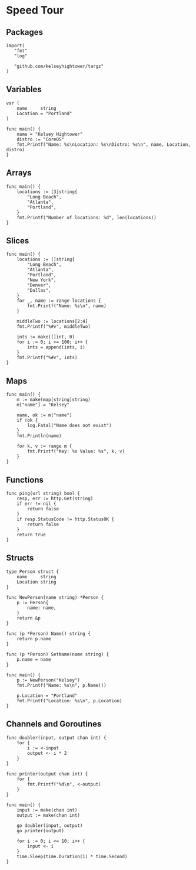 # Speed Tour

## Packages

    import(
       "fmt"
       "log"

       "github.com/kelseyhightower/targz"
    )

## Variables

	var (
		name     string
		Location = "Portland"
	)

	func main() {
		name = "Kelsey Hightower"
		distro := "CoreOS"
		fmt.Printf("Name: %s\nLocation: %s\nDistro: %s\n", name, Location, distro)
	}


## Arrays

    func main() {
		locations := [3]string{
    		"Long Beach",
    		"Atlanta",
    		"Portland",
    	} 
    	fmt.Printf("Number of locations: %d", len(locations))
    }

## Slices

	func main() {
		locations := []string{
			"Long Beach",
			"Atlanta",
			"Portland",
			"New York",
			"Denver",
			"Dallas",
		}
		for _, name := range locations {
			fmt.Printf("Name: %s\n", name)
		}

		middleTwo := locations[2:4]
		fmt.Printf("%#v", middleTwo)

        ints := make([]int, 0)
    	for i := 0; i <= 100; i++ {
    		ints = append(ints, i)
		}
    	fmt.Printf("%#v", ints)
	}


## Maps

    func main() {
		m := make(map[string]string)
		m["name"] = "Kelsey"

		name, ok := m["name"]
		if !ok {
			log.Fatal("Name does not exist")
		}
		fmt.Println(name)

		for k, v := range m {
			fmt.Printf("Key: %s Value: %s", k, v)
		}
    }

## Functions

    func ping(url string) bool {
		resp, err := http.Get(string)
		if err != nil {
			return false
		}
		if resp.StatusCode != http.StatusOK {
			return false
		}
		return true
    }

## Structs

	type Person struct {
		name     string
		Location string
	}

	func NewPerson(name string) *Person {
		p := Person{
			name: name,
		}
		return &p
	}

	func (p *Person) Name() string {
		return p.name
	}

	func (p *Person) SetName(name string) {
		p.name = name
	}

	func main() {
		p := NewPerson("Kelsey")
		fmt.Printf("Name: %s\n", p.Name())

		p.Location = "Portland"
		fmt.Printf("Location: %s\n", p.Location)
	}

## Channels and Goroutines

	func doubler(input, output chan int) {
		for {
			i := <-input
			output <- i * 2
		}
	}

	func printer(output chan int) {
		for {
			fmt.Printf("%d\n", <-output)
		}
	}

	func main() {
		input := make(chan int)
		output := make(chan int)

		go doubler(input, output)
		go printer(output)

		for i := 0; i <= 10; i++ {
			input <- i
		}
		time.Sleep(time.Duration(1) * time.Second)
	}
